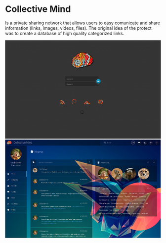 Collective Mind
==============

Is a private sharing network that allows users to easy comunicate and share information (links, images, videos, files).
The original idea of the protect was to create a database of high quality categorized links. 

<img src="https://raw.githubusercontent.com/b1tdreamer/collectivemind/master/img/screenshots/login.jpg" alt="Login Screen" />

<img src="https://raw.githubusercontent.com/b1tdreamer/collectivemind/master/img/screenshots/home.jpg" alt="Home" />
